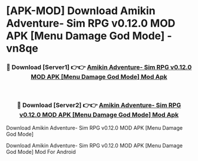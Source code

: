# [APK-MOD] Download Amikin Adventure- Sim RPG v0.12.0 MOD APK [Menu Damage God Mode] - vn8qe


<div align="center">
<h3>🔴 Download [Server1] 👉👉 <a href="https://apk-comot.site?title=Amikin_Adventure-_Sim_RPG_v0.12.0_MOD_APK_[Menu_Damage_God_Mode]">Amikin Adventure- Sim RPG v0.12.0 MOD APK [Menu Damage God Mode] Mod Apk</a></h3><br>
<h3>🔴 Download [Server2] 👉👉 <a href="https://apk-comot.site?title=Amikin_Adventure-_Sim_RPG_v0.12.0_MOD_APK_[Menu_Damage_God_Mode]">Amikin Adventure- Sim RPG v0.12.0 MOD APK [Menu Damage God Mode] Mod Apk</a></h3>
</div>



Download Amikin Adventure- Sim RPG v0.12.0 MOD APK [Menu Damage God Mode] 

Download Amikin Adventure- Sim RPG v0.12.0 MOD APK [Menu Damage God Mode] Mod For Android
